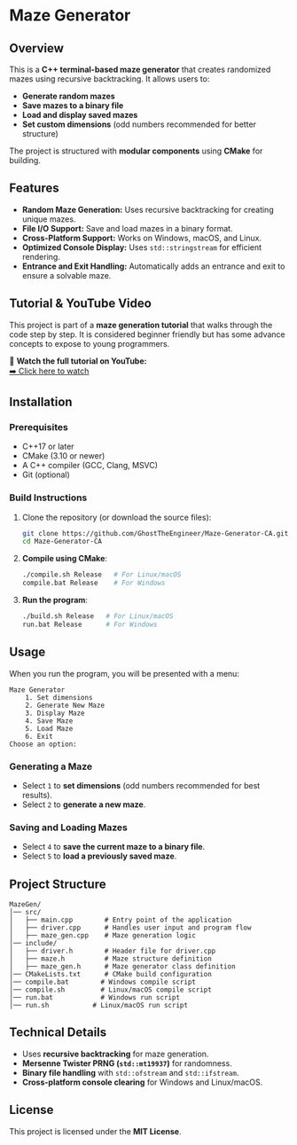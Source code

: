 # Maze Generator

## Overview
This is a **C++ terminal-based maze generator** that creates randomized mazes using recursive backtracking. It allows users to:
- **Generate random mazes**
- **Save mazes to a binary file**
- **Load and display saved mazes**
- **Set custom dimensions** (odd numbers recommended for better structure)

The project is structured with **modular components** using **CMake** for building.

## Features
- **Random Maze Generation:** Uses recursive backtracking for creating unique mazes.
- **File I/O Support:** Save and load mazes in a binary format.
- **Cross-Platform Support:** Works on Windows, macOS, and Linux.
- **Optimized Console Display:** Uses `std::stringstream` for efficient rendering.
- **Entrance and Exit Handling:** Automatically adds an entrance and exit to ensure a solvable maze.

## Tutorial & YouTube Video

This project is part of a **maze generation tutorial** that walks through the code step by step. It is considered beginner friendly but has some advance concepts to expose to young programmers.

🎥 **Watch the full tutorial on YouTube:**  
[➡️ Click here to watch](https://youtu.be/mGdhCyzlcX4)

## Installation

### Prerequisites
- C++17 or later
- CMake (3.10 or newer)
- A C++ compiler (GCC, Clang, MSVC)
- Git (optional)

### Build Instructions
1. Clone the repository (or download the source files):
   ```sh
   git clone https://github.com/GhostTheEngineer/Maze-Generator-CA.git
   cd Maze-Generator-CA
   ```
2. **Compile using CMake**:
   ```sh
   ./compile.sh Release   # For Linux/macOS
   compile.bat Release    # For Windows
   ```
3. **Run the program**:
   ```sh
   ./build.sh Release   # For Linux/macOS
   run.bat Release      # For Windows
   ```

## Usage
When you run the program, you will be presented with a menu:
```
Maze Generator
    1. Set dimensions
    2. Generate New Maze
    3. Display Maze
    4. Save Maze
    5. Load Maze
    6. Exit
Choose an option: 
```
### Generating a Maze
- Select `1` to **set dimensions** (odd numbers recommended for best results).
- Select `2` to **generate a new maze**.

### Saving and Loading Mazes
- Select `4` to **save the current maze to a binary file**.
- Select `5` to **load a previously saved maze**.

## Project Structure
```
MazeGen/
│── src/
│   ├── main.cpp        # Entry point of the application
│   ├── driver.cpp      # Handles user input and program flow
│   ├── maze_gen.cpp    # Maze generation logic
│── include/
│   ├── driver.h        # Header file for driver.cpp
│   ├── maze.h          # Maze structure definition
│   ├── maze_gen.h      # Maze generator class definition
│── CMakeLists.txt      # CMake build configuration
│── compile.bat        # Windows compile script
│── compile.sh         # Linux/macOS compile script
│── run.bat            # Windows run script
│── run.sh           # Linux/macOS run script
```

## Technical Details
- Uses **recursive backtracking** for maze generation.
- **Mersenne Twister PRNG (`std::mt19937`)** for randomness.
- **Binary file handling** with `std::ofstream` and `std::ifstream`.
- **Cross-platform console clearing** for Windows and Linux/macOS.

## License
This project is licensed under the **MIT License**.
